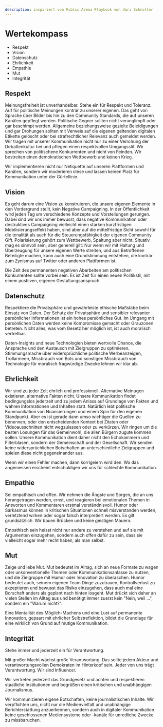 ```yaml
---
description: inspiriert vom Public Arena Playbook von Juri Schnöller
---
```


# Wertekompass

* Respekt
* Vision
* Datenschutz
* Ehrlichkeit
* Empathie
* Mut 
* Integrität

## Respekt

Meinungsfreiheit ist unverhandelbar. Stehe ein für Respekt und Toleranz. Auf für politische Meinungen konträr zu unserer eigenen. Das geht von Sprache über Bilder bis hin zu den Community Standards, die auf unseren Kanälen gepflegt werden. Politische Gegner sollten nicht verunglimpft oder gar beschimpt werden. Allgemeine beziehungsweise gezielte Beleidigungen und gar Drohungen sollten mit Verweis auf die eigenen geltenden digitalen Etikette gelöscht oder bei strafrechtlicher Relevanz auch gemeldet werden. Wir tragen mit unserer Kommunikation nicht nur zu einer Verrohung der Debattenkultur bei und pflegen einen respektvollen Umgangsstil. Wir sprechen von politischene Konkurrenten und nicht von Feinden. Wir bestreiten einen demokratischen Wettbewerb und keinen Krieg.

Wir implementieren nicht nur Netiquette auf unseren Plattformen und Kanälen, sondern wir moderieren diese und lassen keinen Platz für Kommunikation unter der Gürtellinie. 

## Vision

Es geht darum eine Vision zu konstruieren, die unsere eigenen Elemente in den Vordergrund stellt, kein Negative Campaigning. In der Öffentlichkeit wird jeden Tag um verschiedene Konzepte und Vorstellungen gerungen. Dabei sind wir uns immer bewusst, dass negative Kommunikation oder destruktives Campaigning vielleicht einen starken kurzfristigen Mobilisierungseffekt haben, sind aber auf die mittelfristige Sicht sowohl für die tonalität als auch für die Steuerungsfähigkeit der eigenen Community Gift. Polarisierung gehört zum Wettbewerb, Spaltung aber nicht. Situativ mag es sinnvoll sein, aber generell gilt: Nur wenn wir mit Haltung und Überzeugung für unsere eigenen Werte streiten, und aus Betroffenen Beteiligte machen, kann auch eine Grundstimmung entstehen, die konträr zum Zynismus auf Twitter oder anderen Plattformen ist. 

Die Zeit des permanenten negativen Abarbeiten am politischen Konkurrenten sollte vorbei sein. Es ist Zeit für einen neuen Politikstil, mit einem postiiven, eigenen Gestaltungsanspruch. 

## Datenschutz

Respektiere die Privatsphäre und gewährleiste ethische Maßstäbe beim Einsatz von Daten. Der Schutz der Privatsphäre und sensibler relevanter persönlicher Informationen ist ein hohes persönliches Gut. Im Umgang mit persönlichen Daten werden keine Kompromisse gemacht oder Grauzonen betreten. Nicht alles, was vom Gesetz her möglich ist, ist auch moralisch vertretbar. 

Daten-Insights und neue Technologien bieten wertvolle Chance, die Ansprache und den Austausch mit Zielgruppen zu optimieren. Stimmungsmache über widersprüchliche politische Werbeanzeigen, Trollarmeen, Missbrauch von Bots und sonstigen Missbrauch von Technologie für moralisch fragwürdige Zwecke lehnen wir klar ab. 

## Ehrlichkeit

Wir sind zu jeder Zeit ehrlich und professionell. Alternative Meinugen existieren, alternative Fakten nicht. Unsere Kommunikation findet bedingungslos jederzeit und zu jedem Anlass auf Grundlage von Fakten und wahren Informationen und Inhalten statt. Natürlich lebt politische Kommunikation von Nuancierungen und einem Spin für den eigenen Standpunkt. Aber es ist gerade dann umso wichtiger die Quellen zu benennen, oder den entscheidenden Kontext bei Zitaten oder Videoausschnitten nicht wegzulassen oder zu verkürzen. Wir ringen um die besten Lösungen für das Gemeinwohl, die allen Bürgern zugute kommen sollen. Unsere Kommunikation dient daher nicht den Echokammern und Filterblasen, sondern der Gemeinschaft und der Gesellschaft. Wir senden keine widersprüchlichen Botschaften an unterschiedliche Zielgruppen und spielen diese nicht gegeneinander aus. 

Wenn wir einen Fehler machen, dann korrigeiern wird den. Wo das angemessen erscheint entschuldigen wir uns für schlechte Kommunikation.

## Empathie

Sei empathisch und offen. Wir nehmen die Ängste und Sorgen, die an uns herangetragen werden, ernst, und reagieren bei emotionalen Themen in Antworten und Kommentaren erstmal verständnisvoll. Humor oder Sarkasmus können in kritischen Situationen schnell misverstanden werden, verletztend wirken oder sogar falsch interpretiert werden. Es gilt grundsätzlich: Wir bauen Brücken und keine geistigen Mauern. 

Empathisch sein heisst nicht nur andere zu verstehen und auf sie mit Argumenten einzugehen, sondern auch offen dafür zu sein, dass sie vielleicht sogar mehr recht haben, als man selbst. 

## Mut

Zeige und lebe Mut. Mut bedeutet im Alltag, sich an neue Formate zu wagen oder unkonventionelle Themen oder Kommunikationsanlässe zu nutzen, und die Zielgruppe mit Humor oder Innovation zu überaschen. Humor bedeutet auch, seinem eigenen Team Dinge zuzutrauen, Kontrollverlust zu akzeptieren und bewusst das Risiko einzugehen, dass auch mal eine Borschaft anders als geplant nach hinten losgeht. Mut drückt sich daher an vielen Stellen im Alltag aus und benötigt immer zuerst kein "Nein, weil ...", sondern ein "Warum nicht?". 

Eine Mentalität des Möglich-Machens und eine Lust auf permanente Innovation, gepaart mit ehrlicher Selbstreflektion, bildet die Grundlage für eine wirklich von Grund auf mutige Kommunikation. 

## Integrität

Stehe immer und jederzeit ein für Verantwortung. 

Mit großer Macht wächst große Verantwortung. Das sollte jedem Akteur und verantwortungsvollen Demokraten im Hinterkopf sein. Jeder von uns trägt Verantwortung. Wir sind Influencer. 

Wir vertreten jederzeit das Grundgesetz und achten und respektieren staatliche Institutionen und begrüßen einen kritischen und unabhängigen Journalismus. 

Wir kommunizieren eigene Botschaften, keine journalistischen Inhalte. Wir verpflichten uns, nicht nur die Medienvielfalt und unabhängige Berichterstattung anzuerkennen, sondern auch in digitaler Kommunikation keine geschlossenen Mediensysteme oder -kanäle für unredliche Zwecke zu missbaruchen.


